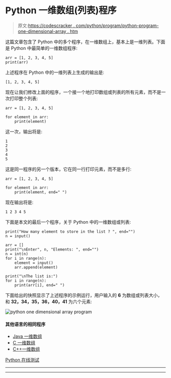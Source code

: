 # Python 一维数组(列表)程序

> 原文:[https://codescracker . com/python/program/python-program-one-dimensional-array . htm](https://codescracker.com/python/program/python-program-one-dimensional-array.htm)

这篇文章包含了 Python 中的多个程序，在一维数组上，基本上是一维列表。下面是 Python 中最简单的一维数组程序:

```
arr = [1, 2, 3, 4, 5]
print(arr)
```

上述程序在 Python 中的一维列表上生成的输出是:

```
[1, 2, 3, 4, 5]
```

现在让我们修改上面的程序，一个接一个地打印数组或列表的所有元素，而不是一次打印整个列表:

```
arr = [1, 2, 3, 4, 5]

for element in arr:
    print(element)
```

这一次，输出将是:

```
1
2
3
4
5
```

这是同一程序的另一个版本，它在同一行打印元素，而不是多行:

```
arr = [1, 2, 3, 4, 5]

for element in arr:
    print(element, end=" ")
```

现在输出将是:

```
1 2 3 4 5 
```

下面是本文的最后一个程序，关于 Python 中的一维数组或列表:

```
print("How many element to store in the list ? ", end="")
n = input()

arr = []
print("\nEnter", n, "Elements: ", end="")
n = int(n)
for i in range(n):
    element = input()
    arr.append(element)

print("\nThe list is:")
for i in range(n):
    print(arr[i], end=" ")
```

下面给出的快照显示了上述程序的示例运行，用户输入的 **6** 为数组或列表大小， 和 **32，34，35，36，40，41** 为六个元素:

![python one dimensional array program](../Images/8aed9e4040cef8663e4a4fe5cad19d91.png)

#### 其他语言的相同程序

*   [Java 一维数组](/java/program/java-program-one-dimensional-array.htm)
*   [C 一维数组](/c/program/c-program-one-dimensional-array.htm)
*   [C++一维数组](/cpp/program/cpp-program-one-dimensional-array.htm)

[Python 在线测试](/exam/showtest.php?subid=10)

* * *

* * *